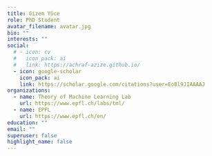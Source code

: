 ```yaml
---
title: Gizem Yüce
role: PhD Student
avatar_filename: avatar.jpg
bio: ""
interests: ""
social:
  # - icon: cv
  #   icon_pack: ai
  #   link: https://achraf-azize.github.io/
  - icon: google-scholar
    icon_pack: ai
    link: https://scholar.google.com/citations?user=Eo8l9JIAAAAJ
organizations:
  - name: Theory of Machine Learning Lab
    url: https://www.epfl.ch/labs/tml/
  - name: EPFL
    url: https://www.epfl.ch/en/
education: ""
email: ""
superuser: false
highlight_name: false
---
```

